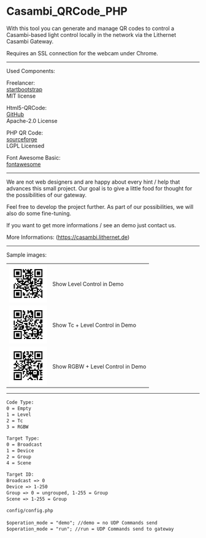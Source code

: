 # Casambi_QRCode_PHP

With this tool you can generate and manage QR codes to control a Casambi-based light control locally in the network via the Lithernet Casambi Gateway.

Requires an SSL connection for the webcam under Chrome.

--------------------------------------------------------------------------------------

Used Components:

Freelancer:<br/>
[startbootstrap](http://startbootstrap.com)<br/>
MIT license

Html5-QRCode:<br/>
[GitHub](https://github.com/mebjas/html5-qrcode)<br/>
Apache-2.0 License

PHP QR Code:<br/>
[sourceforge](http://phpqrcode.sourceforge.net/)<br/>
LGPL Licensed

Font Awesome Basic:<br/>
[fontawesome](https://fontawesome.com/)<br/>

--------------------------------------------------------------------------------------

We are not web designers and are happy about every hint / help that advances this small project.
Our goal is to give a little food for thought for the possibilities of our gateway.

Feel free to develop the project further. As part of our possibilities, we will also do some fine-tuning.

If you want to get more informations / see an demo just contact us. 

More Informations: (https://casambi.lithernet.de)

--------------------------------------------------------------------------------------

Sample images:

<table>
<tr>
<td><img src="sample_images/9115e1d7fd.png"></td>
<td>Show Level Control in Demo</td>
</tr>
<tr>
<td><img src="sample_images/d1fac824f2.png"></td>
<td>Show Tc + Level Control in Demo</td>
</tr>
<tr>
<td><img src="sample_images/2673ef1c96.png"></td>
<td>Show RGBW + Level Control in Demo</td>
</tr>
</table>

--------------------------------------------------------------------------------------

```
Code Type:
0 = Empty
1 = Level
2 = Tc
3 = RGBW
```
```
Target Type:
0 = Broadcast
1 = Device
2 = Group
4 = Scene
```
```
Target ID:
Broadcast => 0
Device => 1-250
Group => 0 = ungrouped, 1-255 = Group
Scene => 1-255 = Group
```

```
config/config.php

$operation_mode = "demo"; //demo = no UDP Commands send
$operation_mode = "run"; //run = UDP Commands send to gateway
```